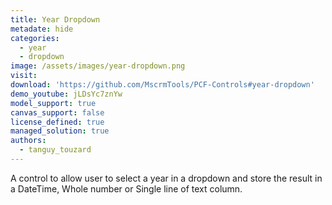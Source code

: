 ```yaml
---
title: Year Dropdown
metadate: hide
categories:
  - year
  - dropdown
image: /assets/images/year-dropdown.png
visit: 
download: 'https://github.com/MscrmTools/PCF-Controls#year-dropdown'
demo_youtube: jLDsYc7znYw
model_support: true
canvas_support: false
license_defined: true
managed_solution: true
authors:
  - tanguy_touzard
---
```

A control to allow user to select a year in a dropdown and store the result in a DateTime, Whole number or Single line of text column.
